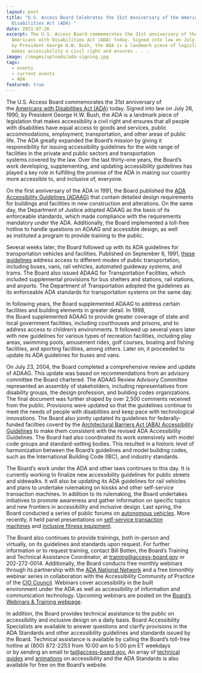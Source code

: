 ```yaml
---
layout: post
title: "U.S. Access Board Celebrates the 31st Anniversary of the Americans with
  Disabilities Act (ADA) "
date: 2021-07-26
excerpt: The U.S. Access Board commemorates the 31st anniversary of the
  Americans with Disabilities Act (ADA) today. Signed into law on July 26, 1990,
  by President George H.W. Bush, the ADA is a landmark piece of legislation that
  makes accessibility a civil right and ensures . . .
image: /images/uploads/ada-signing.jpg
tags:
  - events
  - current events
  - ADA
featured: true
---
```

The U.S. Access Board commemorates the 31st anniversary of the [Americans with Disabilities Act (ADA)](https://www.access-board.gov/ada/) today. Signed into law on July 26, 1990, by President George H.W. Bush, the ADA is a landmark piece of legislation that makes accessibility a civil right and ensures that all people with disabilities have equal access to goods and services, public accommodations, employment, transportation, and other areas of public life. The ADA greatly expanded the Board’s mission by giving it responsibility for issuing accessibility guidelines for the wide range of facilities in the private and public sectors and transportation systems covered by the law. Over the last thirty-one years, the Board’s work developing, supplementing, and updating accessibility guidelines has played a key role in fulfilling the promise of the ADA in making our country more accessible to, and inclusive of, everyone. 

On the first anniversary of the ADA in 1991, the Board published the [ADA Accessibility Guidelines (ADAAG)](https://www.access-board.gov/adaag-1991-2002.html) that contain detailed design requirements for buildings and facilities in new construction and alterations. On the same day, the Department of Justice adopted ADAAG as the basis of its enforceable standards, which made compliance with the requirements mandatory under the ADA. Additionally, the Board implemented a toll-free hotline to handle questions on ADAAG and accessible design, as well as instituted a program to provide training to the public. 

Several weeks later, the Board followed up with its ADA guidelines for transportation vehicles and facilities. Published on September 6, 1991, [these guidelines](https://www.access-board.gov/ada/vehicles/) address access to different modes of public transportation, including buses, vans, rail vehicles, automated guideway systems, and trams. The Board also issued ADAAG for Transportation Facilities, which included supplemental provisions for bus shelters and stations, rail stations, and airports. The Department of Transportation adopted the guidelines as its enforceable ADA standards for transportation systems on the same day. 

In following years, the Board supplemented ADAAG to address certain facilities and building elements in greater detail. In 1998, the Board supplemented ADAAG to provide greater coverage of state and local government facilities, including courthouses and prisons, and to address access to children’s environments. It followed up several years later with new guidelines for various types of recreation facilities, including play areas, swimming pools, amusement rides, golf courses, boating and fishing facilities, and sporting facilities, among others. Later on, it proceeded to update its ADA guidelines for buses and vans. 

On July 23, 2004, the Board completed a comprehensive review and update of ADAAG. This update was based on recommendations from an advisory committee the Board chartered. The ADAAG Review Advisory Committee represented an assembly of stakeholders, including representatives from disability groups, the design profession, and building codes organizations. The final document was further shaped by over 2,500 comments received from the public. Provisions were updated so that the guidelines continue to meet the needs of people with disabilities and keep pace with technological innovations. The Board also jointly updated its guidelines for federally-funded facilties coverd by the [Architectural Barriers Act (ABA) Accessibility Guidelines](https://www.access-board.gov/aba/) to make them consistent with the revised ADA Accessibility Guidelines. The Board had also coordinated its work extensively with model code groups and standard-setting bodies. This resulted in a historic level of harmonization between the Board’s guidelines and model building codes, such as the International Building Code (IBC), and industry standards. 

The Board’s work under the ADA and other laws continues to this day. It is currently working to finalize new accessibility guidelines for public streets and sidewalks. It will also be updating its ADA guidelines for rail vehicles and plans to undertake rulemaking on kiosks and other self-service transaction machines. In addition to its rulemaking, the Board undertakes initiatives to promote awareness and gather information on specific topics and new frontiers in accessibility and inclusive design. Last spring, the Board conducted a series of public forums on [autonomous vehicles](https://www.access-board.gov/av/). More recently, it held panel presentations on [self-service transaction machines](https://www.access-board.gov/news/2021/05/24/u-s-access-board-conducts-panel-discussions-on-self-service-transaction-machines/) and [inclusive fitness equipment](https://www.access-board.gov/news/2021/07/15/u-s-access-board-holds-virtual-meeting-on-inclusive-exercise-and-fitness-equipment/). 

The Board also continues to provide trainings, both in-person and virtually, on its guidelines and standards upon request. For further information or to request training, contact Bill Botten, the Board’s Training and Technical Assistance Coordinator, at [training@access-board.gov](mailto:training@access-board.gov) or 202-272-0014. Additionally, the Board conducts free monthly webinars through its partnership with the [ADA National Network](https://adata.org/) and a free bimonthly webinar series in collaboration with the Accessibility Community of Practice of the [CIO Council](https://www.cio.gov/). Webinars cover accessibility in the built environment under the ADA as well as accessibility of information and communication technology. Upcoming webinars are posted on the [Board’s Webinars & Training webpage](https://www.access-board.gov/webinars/). 

In addition, the Board provides technical assistance to the public on accessibility and inclusive design on a daily basis. Board Accessibility Specialists are available to answer questions and clarify provisions in the ADA Standards and other accessibility guidelines and standards issued by the Board. Technical assistance is available by calling the Board’s toll-free hotline at (800) 872-2253 from 10:00 am to 5:00 pm ET weekdays or by sending an email to [ta@access-board.gov.](mailto:ta@access-board.gov) An array of [technical guides](https://www.access-board.gov/ada/guides/) and [animations](https://www.access-board.gov/ada/guides/animations/) on accessibility and the ADA Standards is also available for free on the Board’s website.